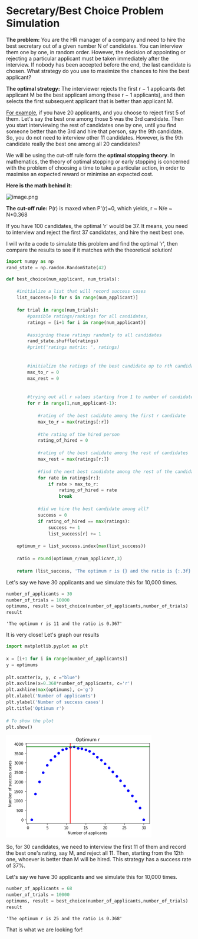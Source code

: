 # Secretary/Best Choice Problem Simulation

<b> The problem:</b> You are the HR manager of a company and need to hire the best secretary out of a given number N of candidates. You can interview them one by one, in random order. However, the decision of appointing or rejecting a particular applicant must be taken immediately after the interview. If nobody has been accepted before the end, the last candidate is chosen. What strategy do you use to maximize the chances to hire the best applicant?

<b> The optimal strategy:</b> The interviewer rejects the first r − 1 applicants (let applicant M be the best applicant among these r − 1 applicants), and then selects the first subsequent applicant that is better than applicant M.

<u>For example</u>, if you have 20 applicants, and you choose to reject first 5 of them. Let's say the best one among those 5 was the 3rd candidate. Then you start interviewing the rest of candidates one by one, until you find someone better than the 3rd and hire that person, say the 9th candidate. So, you do not need to interview other 11 candidates. However, is the 9th candidate really the best one among all 20 candidates? 

We will be using the cut-off rule form the <b>optimal stopping theory</b>. In mathematics, the theory of optimal stopping or early stopping is concerned with the problem of choosing a time to take a particular action, in order to maximise an expected reward or minimise an expected cost. 

<b>Here is the math behind it:</b>

![image.png](attachment:image.png)

<b>The cut-off rule:</b> P(r) is maxed when P'(r)=0, which yields, r ~ N/e ~ N*0.368

If you have 100 candidates, the optimal 'r' would be 37. It means, you need to interview and reject the first 37 candidates, and hire the next best one.

I will write a code to simulate this problem and find the optimal 'r', then compare the results to see if it matches with the theoretical solution!


```python
import numpy as np
rand_state = np.random.RandomState(42)
```


```python
def best_choice(num_applicant, num_trials):
    
    #initialize a list that will record success cases
    list_success=[0 for s in range(num_applicant)]
    
    for trial in range(num_trials):
        #possible ratings/rankings for all candidates, 
        ratings = [i+1 for i in range(num_applicant)]

        #assigning these ratings randomly to all candidates
        rand_state.shuffle(ratings)    
        #print('ratings matrix: ', ratings)


        #initialize the ratings of the best candidate up to rth candidate and the rest of the candidates
        max_to_r = 0
        max_rest = 0
        

        #trying out all r values starting from 1 to number of candidates
        for r in range(1,num_applicant-1):

            #rating of the best cadidate among the first r candidate
            max_to_r = max(ratings[:r])

            #the rating of the hired person
            rating_of_hired = 0

            #rating of the best cadidate among the rest of candidates
            max_rest = max(ratings[r:])

            #find the next best candidate among the rest of the candidates   
            for rate in ratings[r:]:
                if rate > max_to_r:
                    rating_of_hired = rate
                    break        

            #did we hire the best candidate among all?
            success = 0
            if rating_of_hired == max(ratings):
                success += 1
                list_success[r] += 1
                
    optimum_r = list_success.index(max(list_success))
    
    ratio = round(optimum_r/num_applicant,3)
    
    return (list_success, 'The optimum r is {} and the ratio is {:.3f}'.format(optimum_r, ratio))
```

Let's say we have 30 applicants and we simulate this for 10,000 times.


```python
number_of_applicants = 30
number_of_trials = 10000
optimums, result = best_choice(number_of_applicants,number_of_trials)
result
```




    'The optimum r is 11 and the ratio is 0.367'



It is very close! Let's graph our results


```python
import matplotlib.pyplot as plt

x = [i+1 for i in range(number_of_applicants)]
y = optimums

plt.scatter(x, y, c ="blue")
plt.axvline(x=0.368*number_of_applicants, c='r')
plt.axhline(max(optimums), c='g')
plt.xlabel('Number of applicants')
plt.ylabel('Number of success cases')
plt.title('Optimum r')

# To show the plot
plt.show()
```


    
![png](Secretary_Best_Choice_Problem_Simulation_files/Secretary_Best_Choice_Problem_Simulation_8_0.png)
    


So, for 30 candidates, we need to interview the first 11 of them and record the best one's rating, say M, and reject all 11. Then, starting from the 12th one, whoever is better than M will be hired. This strategy has a success rate of 37%.

Let's say we have 30 applicants and we simulate this for 10,000 times.


```python
number_of_applicants = 68
number_of_trials = 10000
optimums, result = best_choice(number_of_applicants,number_of_trials)
result
```




    'The optimum r is 25 and the ratio is 0.368'



That is what we are looking for!
